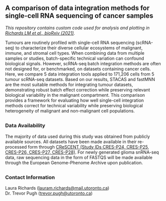 ## A comparison of data integration methods for single-cell RNA sequencing of cancer samples

*This repository contains custom code used for analysis and plotting in [Richards LM et al., bioRxiv (2021)](https://www.biorxiv.org/content/10.1101/2021.08.04.453579v1.full.pdf+html).*

Tumours are routinely profiled with single-cell RNA sequencing (scRNA-seq) to characterize their diverse cellular ecosystems of malignant, immune, and stromal cell types. When combining data from multiple samples or studies, batch-specific technical variation can confound biological signals. However, scRNA-seq batch integration methods are often not designed for, or benchmarked, on datasets containing cancer cells. Here, we compare 5 data integration tools  applied to 171,206 cells from 5 tumour scRNA-seq datasets. Based on our results, STACAS and fastMNN are the most suitable methods for integrating tumour datasets, demonstrating robust batch effect correction while preserving relevant biological variability in the malignant compartment. This comparison provides a framework for evaluating how well single-cell integration methods correct for technical variability while preserving biological heterogeneity of malignant and non-malignant cell populations.

##
### Data Availability 
The majority of data used during this study was obtained from publicly available sources. All datasets have been made available in their re-processed form through [CReSCENT (Study IDs CRES-P24, CRES-P25, CRES-P26, CRES-P27, CRES-P28)](https://crescent.cloud/). For newly generated glioma snRNA-seq data, raw sequencing data in the form of FASTQS will be made available through the European Genome-Phenome Archive upon publication.

##
### Contact Information
Laura Richards (lauram.richards@mail.utoronto.ca)  
Dr. Trevor Pugh (trevor.pugh@utoronto.ca)  
